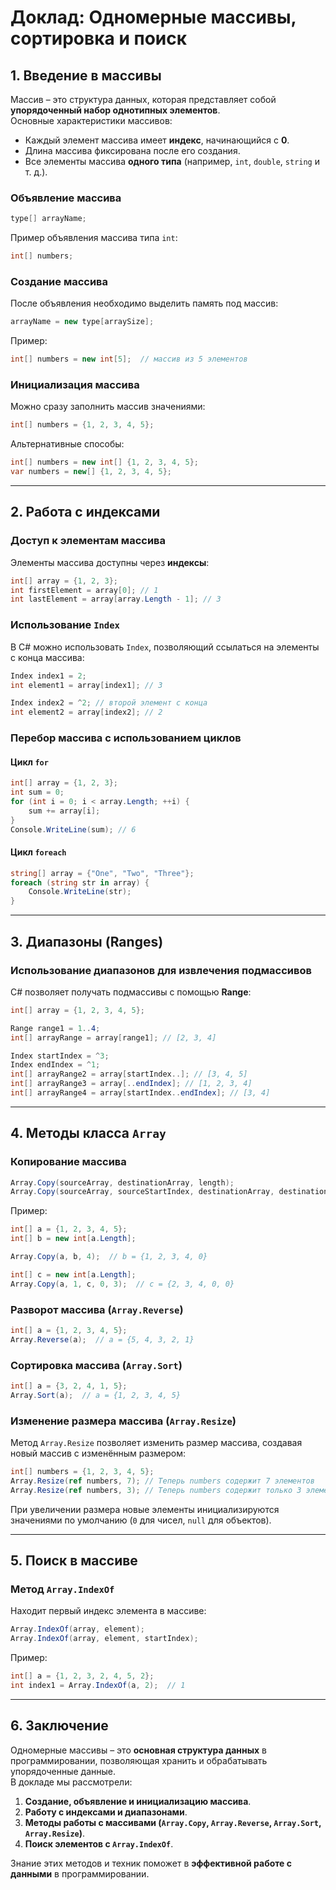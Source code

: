 # **Доклад: Одномерные массивы, сортировка и поиск**

## **1. Введение в массивы**
Массив – это структура данных, которая представляет собой **упорядоченный набор однотипных элементов**.  
Основные характеристики массивов:
- Каждый элемент массива имеет **индекс**, начинающийся с **0**.
- Длина массива фиксирована после его создания.
- Все элементы массива **одного типа** (например, `int`, `double`, `string` и т. д.).

### **Объявление массива**
```csharp
type[] arrayName;
```
Пример объявления массива типа `int`:
```csharp
int[] numbers;
```

### **Создание массива**
После объявления необходимо выделить память под массив:
```csharp
arrayName = new type[arraySize];
```
Пример:
```csharp
int[] numbers = new int[5];  // массив из 5 элементов
```

### **Инициализация массива**
Можно сразу заполнить массив значениями:
```csharp
int[] numbers = {1, 2, 3, 4, 5};
```
Альтернативные способы:
```csharp
int[] numbers = new int[] {1, 2, 3, 4, 5};
var numbers = new[] {1, 2, 3, 4, 5};
```

---

## **2. Работа с индексами**
### **Доступ к элементам массива**
Элементы массива доступны через **индексы**:
```csharp
int[] array = {1, 2, 3};
int firstElement = array[0]; // 1
int lastElement = array[array.Length - 1]; // 3
```

### **Использование `Index`**
В C# можно использовать `Index`, позволяющий ссылаться на элементы с конца массива:
```csharp
Index index1 = 2;
int element1 = array[index1]; // 3

Index index2 = ^2; // второй элемент с конца
int element2 = array[index2]; // 2
```

### **Перебор массива с использованием циклов**
#### **Цикл `for`**
```csharp
int[] array = {1, 2, 3};
int sum = 0;
for (int i = 0; i < array.Length; ++i) {
    sum += array[i];
}
Console.WriteLine(sum); // 6
```
#### **Цикл `foreach`**
```csharp
string[] array = {"One", "Two", "Three"};
foreach (string str in array) {
    Console.WriteLine(str);
}
```

---

## **3. Диапазоны (Ranges)**
### **Использование диапазонов для извлечения подмассивов**
C# позволяет получать подмассивы с помощью **Range**:
```csharp
int[] array = {1, 2, 3, 4, 5};

Range range1 = 1..4;
int[] arrayRange = array[range1]; // [2, 3, 4]

Index startIndex = ^3;
Index endIndex = ^1;
int[] arrayRange2 = array[startIndex..]; // [3, 4, 5]
int[] arrayRange3 = array[..endIndex]; // [1, 2, 3, 4]
int[] arrayRange4 = array[startIndex..endIndex]; // [3, 4]
```

---

## **4. Методы класса `Array`**
### **Копирование массива**
```csharp
Array.Copy(sourceArray, destinationArray, length);
Array.Copy(sourceArray, sourceStartIndex, destinationArray, destinationStartIndex, length);
```
Пример:
```csharp
int[] a = {1, 2, 3, 4, 5};
int[] b = new int[a.Length];

Array.Copy(a, b, 4);  // b = {1, 2, 3, 4, 0}

int[] c = new int[a.Length];
Array.Copy(a, 1, c, 0, 3);  // c = {2, 3, 4, 0, 0}
```

### **Разворот массива (`Array.Reverse`)**
```csharp
int[] a = {1, 2, 3, 4, 5};
Array.Reverse(a);  // a = {5, 4, 3, 2, 1}
```

### **Сортировка массива (`Array.Sort`)**
```csharp
int[] a = {3, 2, 4, 1, 5};
Array.Sort(a);  // a = {1, 2, 3, 4, 5}
```

### **Изменение размера массива (`Array.Resize`)**
Метод `Array.Resize` позволяет изменить размер массива, создавая новый массив с изменённым размером:
```csharp
int[] numbers = {1, 2, 3, 4, 5};
Array.Resize(ref numbers, 7); // Теперь numbers содержит 7 элементов
Array.Resize(ref numbers, 3); // Теперь numbers содержит только 3 элемента
```
При увеличении размера новые элементы инициализируются значениями по умолчанию (`0` для чисел, `null` для объектов).

---

## **5. Поиск в массиве**
### **Метод `Array.IndexOf`**
Находит первый индекс элемента в массиве:
```csharp
Array.IndexOf(array, element);
Array.IndexOf(array, element, startIndex);
```
Пример:
```csharp
int[] a = {1, 2, 3, 2, 4, 5, 2};
int index1 = Array.IndexOf(a, 2);  // 1
```

---

## **6. Заключение**
Одномерные массивы – это **основная структура данных** в программировании, позволяющая хранить и обрабатывать упорядоченные данные.  
В докладе мы рассмотрели:
1. **Создание, объявление и инициализацию массива**.
2. **Работу с индексами и диапазонами**.
3. **Методы работы с массивами (`Array.Copy`, `Array.Reverse`, `Array.Sort`, `Array.Resize`)**.
4. **Поиск элементов с `Array.IndexOf`**.

Знание этих методов и техник поможет в **эффективной работе с данными** в программировании.

